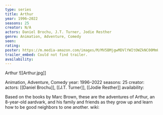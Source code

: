 ```yaml
---
type: series
title: Arthur
year: 1996–2022
seasons: 25
creator: N/A
actors: Daniel Brochu, J.T. Turner, Jodie Resther
genre: Animation, Adventure, Comedy
seen:
rating: 
poster: https://m.media-amazon.com/images/M/MV5BMjgwMDVlYWItOWZkNC00MmU1LWI3ODItOWRjNWY3MDRlN2ZjXkEyXkFqcGdeQXVyODg3NDc1OTE@._V1_SX300.jpg
trailer_embed: Could not find trailer.
availability:
---
```

Arthur
![[Arthur.jpg]]

Animation, Adventure, Comedy
year: 1996–2022
seasons: 25
creator: 
actors: [[Daniel Brochu]], [[J.T. Turner]], [[Jodie Resther]]
availability:

Based on the books by Marc Brown, these are the adventures of Arthur, an 8-year-old aardvark, and his family and friends as they grow up and learn how to be good neighbors to one another.
wiki: 


